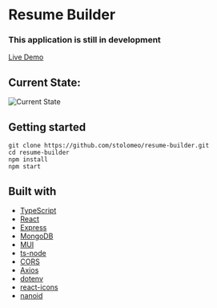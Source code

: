# Resume Builder

### This application is still in development

[Live Demo](https://ezcv.app/)

## Current State:

![Current State](./preview.gif)

## Getting started

```
git clone https://github.com/stolomeo/resume-builder.git
cd resume-builder
npm install
npm start
```

## Built with

- [TypeScript](https://www.typescriptlang.org/)
- [React](https://reactjs.org/)
- [Express](https://expressjs.com/)
- [MongoDB](https://www.mongodb.com/)
- [MUI](https://mui.com/)
- [ts-node](https://typestrong.org/ts-node/)
- [CORS](https://www.npmjs.com/package/cors/)
- [Axios](https://www.npmjs.com/package/axios)
- [dotenv](https://www.npmjs.com/package/dotenv)
- [react-icons](https://react-icons.github.io/react-icons/)
- [nanoid](https://www.npmjs.com/package/nanoid)
